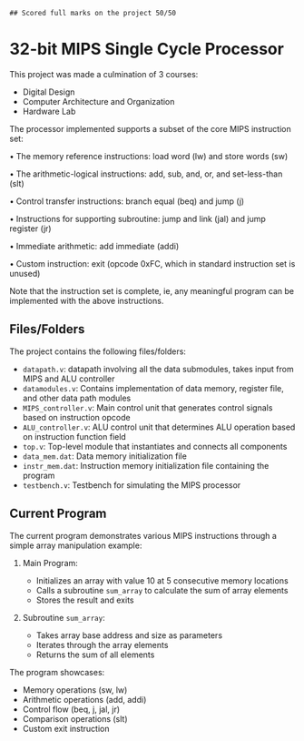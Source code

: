 `## Scored full marks on the project 50/50`

# 32-bit MIPS Single Cycle Processor

This project was made a culmination of 3 courses:
- Digital Design
- Computer Architecture and Organization
- Hardware Lab


The processor implemented supports a subset of the core MIPS instruction set:

• The memory reference instructions: load word (lw) and store words (sw) 

• The arithmetic-logical instructions: add, sub, and, or, and set-less-than (slt) 

• Control transfer instructions: branch equal (beq) and jump (j)  

• Instructions for supporting subroutine: jump and link (jal) and jump register (jr)

• Immediate arithmetic: add immediate (addi)

• Custom instruction: exit (opcode 0xFC, which in standard instruction set is unused)

Note that the instruction set is complete, ie, any meaningful program can be implemented with the above instructions.

## Files/Folders

The project contains the following files/folders:

- `datapath.v`: datapath involving all the data submodules, takes input from MIPS and ALU controller
- `datamodules.v`: Contains implementation of data memory, register file, and other data path modules
- `MIPS_controller.v`: Main control unit that generates control signals based on instruction opcode
- `ALU_controller.v`: ALU control unit that determines ALU operation based on instruction function field
- `top.v`: Top-level module that instantiates and connects all components
- `data_mem.dat`: Data memory initialization file
- `instr_mem.dat`: Instruction memory initialization file containing the program
- `testbench.v`: Testbench for simulating the MIPS processor

## Current Program

The current program demonstrates various MIPS instructions through a simple array manipulation example:

1. Main Program:
   - Initializes an array with value 10 at 5 consecutive memory locations
   - Calls a subroutine `sum_array` to calculate the sum of array elements
   - Stores the result and exits

2. Subroutine `sum_array`:
   - Takes array base address and size as parameters
   - Iterates through the array elements
   - Returns the sum of all elements

The program showcases:
- Memory operations (sw, lw)
- Arithmetic operations (add, addi)
- Control flow (beq, j, jal, jr)
- Comparison operations (slt)
- Custom exit instruction


